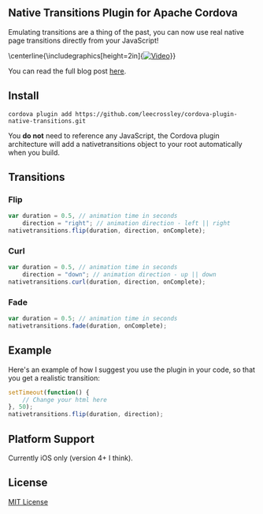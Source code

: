 ## Native Transitions Plugin for Apache Cordova

Emulating transitions are a thing of the past, you can now use real native page transitions directly from your JavaScript!

\centerline{\includegraphics[height=2in]{[![Video](https://secure-b.vimeocdn.com/ts/458/216/458216578_1280.jpg)](https://vimeo.com/81980283)}}

You can read the full blog post [here](http://ilee.co.uk/native-page-transitions-with-phonegap/).

## Install

```
cordova plugin add https://github.com/leecrossley/cordova-plugin-native-transitions.git
```

You **do not** need to reference any JavaScript, the Cordova plugin architecture will add a nativetransitions object to your root automatically when you build.

## Transitions

### Flip

```js
var duration = 0.5, // animation time in seconds
    direction = "right"; // animation direction - left || right
nativetransitions.flip(duration, direction, onComplete);
```

### Curl

```js
var duration = 0.5, // animation time in seconds
    direction = "down"; // animation direction - up || down
nativetransitions.curl(duration, direction, onComplete);
```

### Fade

```js
var duration = 0.5; // animation time in seconds
nativetransitions.fade(duration, onComplete);
```

## Example

Here's an example of how I suggest you use the plugin in your code, so that you get a realistic transition:

```js
setTimeout(function() {
    // Change your html here
}, 50);
nativetransitions.flip(duration, direction);
```

## Platform Support

Currently iOS only (version 4+ I think).

## License

[MIT License](http://ilee.mit-license.org)